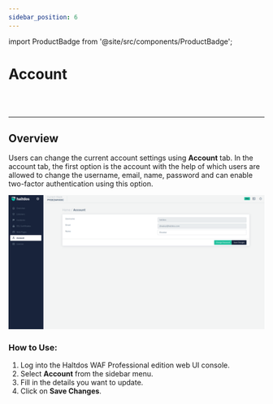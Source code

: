 ```yaml
---
sidebar_position: 6
---
```


import ProductBadge from '@site/src/components/ProductBadge';

# Account

<ProductBadge />
<br />
<br />

---

## Overview
Users can change the current account settings using **Account** tab. In the account tab, the first option is the account with the help of which users are allowed to change the username, email, name, password and can enable two-factor authentication using this option.

![Account](/img/pro-waf/docs/account.png)

### How to Use:
1. Log into the Haltdos WAF Professional edition web UI console.
2. Select **Account** from the sidebar menu.
3. Fill in the details you want to update.
4. Click on **Save Changes**.